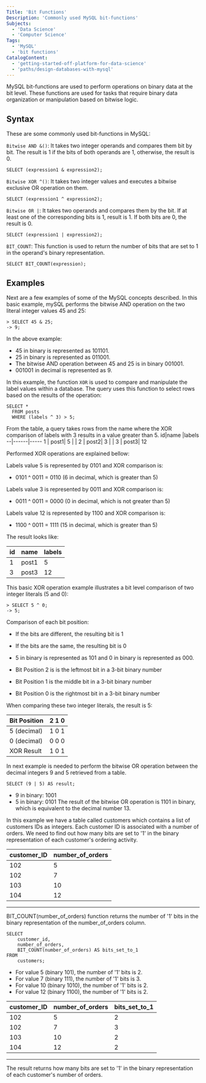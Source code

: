 ```yaml
---
Title: 'Bit Functions'
Description: 'Commonly used MySQL bit-functions'
Subjects:
  - 'Data Science'
  - 'Computer Science'
Tags:
  - 'MySQL'
  - 'bit functions'
CatalogContent:
  - 'getting-started-off-platform-for-data-science'
  - 'paths/design-databases-with-mysql'
---
```


MySQL bit-functions are used to perform operations on binary data at the bit level.
These functions are used for tasks that require binary data organization or manipulation based on bitwise logic.

## Syntax

These are some commonly used bit-functions in MySQL:

`Bitwise AND &()`: It takes two integer operands and compares them bit by bit.
The result is 1 if the bits of both operands are 1, otherwise, the result is 0.

```mysql
SELECT (expression1 & expression2);
```

`Bitwise XOR ^()`: It takes two integer values and executes a bitwise exclusive OR operation on them.

```psuedo
SELECT (expression1 ^ expression2);
```

`Bitwise OR |`: It takes two operands and compares them by the bit. If at least one
of the corresponding bits is 1, result is 1. If both bits are 0, the result is 0.

```psuedo
SELECT (expression1 | expression2);
```

`BIT_COUNT`: This function is used to return the number of bits that are set to 1 in the operand's binary representation.

```psuedo
SELECT BIT_COUNT(expression);
```

## Examples

Next are a few examples of some of the MySQL concepts described. In this basic example,
mySQL performs the bitwise AND operation on the two literal integer values 45 and 25:

```mysql
> SELECT 45 & 25;
-> 9;
```

In the above example:

- 45 in binary is represented as 101101.
- 25 in binary is represented as 011001.
- The bitwise AND operation between 45 and 25 is in binary 001001.
- 001001 in decimal is represented as 9.

In this example, the function `XOR` is used to compare and manipulate the label values within a database.
The query uses this function to select rows based on the results of the operation:

```mysql
SELECT *
  FROM posts
  WHERE (labels ^ 3) > 5;
```

From the table, a query takes rows from the name where the XOR comparison of labels with 3 results in a value greater than 5.
id|name |labels
--|------|-----
1 | post1| 5
| |
2 | post2| 3
| |
3 | post3| 12

Performed XOR operations are explained bellow:

Labels value 5 is represented by 0101 and XOR comparison is:

- 0101 ^ 0011 = 0110 (6 in decimal, which is greater than 5)

Labels value 3 is represented by 0011 and XOR comparison is:

- 0011 ^ 0011 = 0000 (0 in decimal, which is not greater than 5)

Labels value 12 is represented by 1100 and XOR comparison is:

- 1100 ^ 0011 = 1111 (15 in decimal, which is greater than 5)

The result looks like:

| id  | name  | labels |
| --- | ----- | ------ |
| 1   | post1 | 5      |
| 3   | post3 | 12     |

This basic XOR operation example illustrates a bit level comparison of two integer literals (5 and 0):

```mysql
> SELECT 5 ^ 0;
-> 5;
```

Comparison of each bit position:

- If the bits are different, the resulting bit is 1
- If the bits are the same, the resulting bit is 0

- 5 in binary is represented as 101 and 0 in binary is represented as 000.
- Bit Position 2 is is the leftmost bit in a 3-bit binary number
- Bit Position 1 is the middle bit in a 3-bit binary number
- Bit Position 0 is the rightmost bit in a 3-bit binary number

When comparing these two integer literals, the result is 5:

| Bit Position | 2 1 0 |
| ------------ | ----- |
| 5 (decimal)  | 1 0 1 |
| 0 (decimal)  | 0 0 0 |
| XOR Result   | 1 0 1 |

In next example is needed to perform the bitwise OR operation between the decimal integers 9 and 5 retrieved from a table.

```mysql
SELECT (9 | 5) AS result;
```

- 9 in binary: 1001
- 5 in binary: 0101
  The result of the bitwise OR operation is 1101 in binary, which is equivalent to the decimal number 13.

In this example we have a table called customers which contains a list of customers IDs as integers.
Each customer ID is associated with a number of orders.
We need to find out how many bits are set to '1' in the binary representation of each customer's ordering activity.

| customer_ID | number_of_orders |
| ----------- | ---------------- |
| 102         | 5                |
| 102         | 7                |
| 103         | 10               |
| 104         | 12               |

---

BIT_COUNT(number_of_orders) function returns the number of '1' bits in the binary representation of the number_of_orders column.

```mysql
SELECT
    customer_id,
    number_of_orders,
    BIT_COUNT(number_of_orders) AS bits_set_to_1
FROM
    customers;
```

- For value 5 (binary 101), the number of '1' bits is 2.
- For value 7 (binary 111), the number of '1' bits is 3.
- For value 10 (binary 1010), the number of '1' bits is 2.
- For value 12 (binary 1100), the number of '1' bits is 2.

| customer_ID | number_of_orders | bits_set_to_1 |
| ----------- | ---------------- | ------------- |
| 102         | 5                | 2             |
| 102         | 7                | 3             |
| 103         | 10               | 2             |
| 104         | 12               | 2             |

---

The result returns how many bits are set to '1' in the binary representation of each customer's number of orders.
